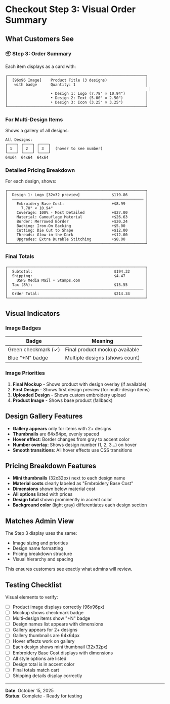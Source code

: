 # Checkout Step 3: Visual Order Summary

## What Customers See

### 📦 Step 3: Order Summary

Each item displays as a card with:

```
┌─────────────────────────────────────────────────────────────┐
│  [96x96 Image]    Product Title (3 designs)                 │
│   with badge      Quantity: 1                               │
│                                                              │
│                   • Design 1: Logo (7.78" × 10.94")         │
│                   • Design 2: Text (5.00" × 2.50")          │
│                   • Design 3: Icon (3.25" × 3.25")          │
└─────────────────────────────────────────────────────────────┘
```

### For Multi-Design Items

Shows a gallery of all designs:

```
All Designs:
┌────┐ ┌────┐ ┌────┐
│ 1  │ │ 2  │ │ 3  │  (hover to see number)
└────┘ └────┘ └────┘
64x64  64x64  64x64
```

### Detailed Pricing Breakdown

For each design, shows:

```
┌─────────────────────────────────────────────────────────────┐
│  Design 1: Logo [32x32 preview]              $119.86        │
│  ────────────────────────────────────────────────────────── │
│    Embroidery Base Cost:                     +$8.99         │
│      7.78" × 10.94"                                         │
│    Coverage: 100% - Most Detailed            +$27.00        │
│    Material: Camouflage Material             +$26.63        │
│    Border: Merrowed Border                   +$20.24        │
│    Backing: Iron-On Backing                  +$5.00         │
│    Cutting: Die Cut to Shape                 +$12.00        │
│    Threads: Glow-in-the-Dark                 +$12.00        │
│    Upgrades: Extra Durable Stitching         +$8.00         │
└─────────────────────────────────────────────────────────────┘
```

### Final Totals

```
┌─────────────────────────────────────────────────────────────┐
│  Subtotal:                                    $194.32       │
│  Shipping:                                    $4.47         │
│    USPS Media Mail • Stamps.com                             │
│  Tax (8%):                                    $15.55        │
│  ────────────────────────────────────────────────────────── │
│  Order Total:                                 $214.34       │
└─────────────────────────────────────────────────────────────┘
```

## Visual Indicators

### Image Badges

| Badge | Meaning |
|-------|---------|
| Green checkmark (✓) | Final product mockup available |
| Blue "+N" badge | Multiple designs (shows count) |

### Image Priorities

1. **Final Mockup** - Shows product with design overlay (if available)
2. **First Design** - Shows first design preview (for multi-design items)
3. **Uploaded Design** - Shows custom embroidery upload
4. **Product Image** - Shows base product (fallback)

## Design Gallery Features

- **Gallery appears** only for items with 2+ designs
- **Thumbnails** are 64x64px, evenly spaced
- **Hover effect**: Border changes from gray to accent color
- **Number overlay**: Shows design number (1, 2, 3...) on hover
- **Smooth transitions**: All hover effects use CSS transitions

## Pricing Breakdown Features

- **Mini thumbnails** (32x32px) next to each design name
- **Material costs** clearly labeled as "Embroidery Base Cost"
- **Dimensions** shown below material cost
- **All options** listed with prices
- **Design total** shown prominently in accent color
- **Background color** (light gray) differentiates each design section

## Matches Admin View

The Step 3 display uses the same:
- Image sizing and priorities
- Design name formatting
- Pricing breakdown structure
- Visual hierarchy and spacing

This ensures customers see exactly what admins will review.

## Testing Checklist

Visual elements to verify:

- [ ] Product image displays correctly (96x96px)
- [ ] Mockup shows checkmark badge
- [ ] Multi-design items show "+N" badge
- [ ] Design names list appears with dimensions
- [ ] Gallery appears for 2+ designs
- [ ] Gallery thumbnails are 64x64px
- [ ] Hover effects work on gallery
- [ ] Each design shows mini thumbnail (32x32px)
- [ ] Embroidery Base Cost displays with dimensions
- [ ] All style options are listed
- [ ] Design total is in accent color
- [ ] Final totals match cart
- [ ] Shipping details display correctly

---

**Date**: October 15, 2025  
**Status**: Complete - Ready for testing

